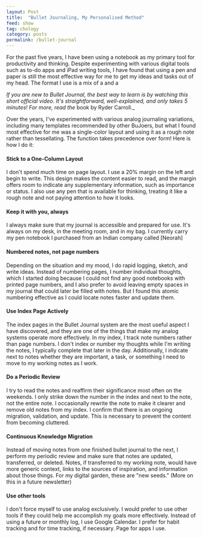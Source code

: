 ```yaml
---
layout: Post
title:  "Bullet Journaling, My Personalised Method"
feed: show
tag: chology
category: posts
permalink: /bullet-journal
---
```


For the past five years, I have been using a notebook as my primary tool for productivity and thinking. Despite experimenting with various digital tools such as to-do apps and iPad writing tools, I have found that using a pen and paper is still the most effective way for me to get my ideas and tasks out of my head. The format I use is a mix of a and a 

_If you are new to Bullet Journal, the best way to learn is by watching this short official video. It's straightforward, well-explained, and only takes 5 minutes! For more, read the_ book by Ryder Carroll._

Over the years, I've experimented with various analog journaling variations, including many templates recommended by other BuJoers, but what I found most effective for me was a single-color layout and using it as a rough note rather than tessellating. The function takes precedence over form! Here is how I do it:

#### Stick to a One-Column Layout

I don't spend much time on page layout. I use a 20% margin on the left and begin to write. This design makes the content easier to read, and the margin offers room to indicate any supplementary information, such as importance or status. I also use any pen that is available for thinking, treating it like a rough note and not paying attention to how it looks.



#### Keep it with you, always

I always make sure that my journal is accessible and prepared for use. It's always on my desk, in the meeting room, and in my bag. I currently carry my pen notebook I purchased from an Indian company called [Neorah]

#### Numbered notes, not page numbers


Depending on the situation and my mood, I do rapid logging, sketch, and write ideas. Instead of numbering pages, I number individual thoughts, which I started doing because I could not find any good notebooks with printed page numbers, and I also prefer to avoid leaving empty spaces in my journal that could later be filled with notes. But I found this atomic numbering effective as I could locate notes faster and update them.

#### Use Index Page Actively

The index pages in the Bullet Journal system are the most useful aspect I have discovered, and they are one of the things that make my analog systems operate more effectively. In my index, I track note numbers rather than page numbers. I don't index or number my thoughts while I'm writing the notes, I typically complete that later in the day. Additionally, I indicate next to notes whether they are important, a task, or something I need to move to my working notes as I work.

#### Do a Periodic Review

I try to read the notes and reaffirm their significance most often on the weekends. I only strike down the number in the index and next to the note, not the entire note. I occasionally rewrite the note to make it clearer and remove old notes from my index. I confirm that there is an ongoing migration, validation, and update. This is necessary to prevent the content from becoming cluttered.

#### Continuous Knowledge Migration

Instead of moving notes from one finished bullet journal to the next, I perform my periodic review and make sure that notes are updated, transferred, or deleted. Notes, if transferred to my working note, would have more generic context, links to the sources of inspiration, and information about those things. For my digital garden, these are "new seeds." (More on this in a future newsletter)

#### Use other tools

I don't force myself to use analog exclusively. I would prefer to use other tools if they could help me accomplish my goals more effectively. Instead of using a future or monthly log, I use Google Calendar. I prefer  for habit tracking and  for time tracking, if necessary. Page for apps I use.
